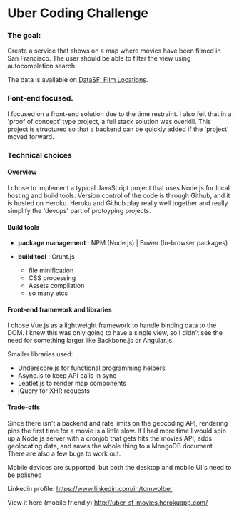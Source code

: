 # Uber Coding Challenge

### The goal:
Create a service that shows on a map where movies have been filmed in San Francisco. The user should be able to filter the view using autocompletion search.

The data is available on [DataSF: Film Locations](https://data.sfgov.org/Culture-and-Recreation/Film-Locations-in-San-Francisco/yitu-d5am).

### Font-end focused.
I focused on a front-end solution due to the time restraint. I also felt that in a 'proof of concept' type project, a full stack solution was overkill. This project is structured so that a backend can be quickly added if the 'project' moved forward.

### Technical choices

#### Overview
I chose to implement a typical JavaScript project that uses Node.js for local hosting and build tools. Version control of the code is through Github, and it is hosted on Heroku.
Heroku and Github play really well together and really simplify the 'devops' part of protoyping projects.

#### Build tools

- **package management** : NPM (Node.js) | Bower (In-browser packages)

- **build tool** : Grunt.js

  - file minification
  - CSS processing
  - Assets compilation
  - so many etcs
  
#### Front-end framework and libraries
I chose Vue.js as a lightweight framework to handle binding data to the DOM. I knew this was only going to have a single view, so I didn't see the need for something larger like Backbone.js or Angular.js.

Smaller libraries used: 

- Underscore.js for functional programming helpers
- Async.js to keep API calls in sync
- Leatlet.js to render map components
- jQuery for XHR requests

#### Trade-offs

Since there isn't a backend and rate limits on the geocoding API, rendering pins the first time for a movie is a little slow. If I had more time I would spin up a Node.js server with a cronjob that gets hits the movies API, adds geolocating data, and saves the whole thing to a MongoDB document. There are also a few bugs to work out.

Mobile devices are supported, but both the desktop and mobile UI's need to be polished

Linkedin profile:
https://www.linkedin.com/in/tomwolber

View it here (mobile friendly)
http://uber-sf-movies.herokuapp.com/
